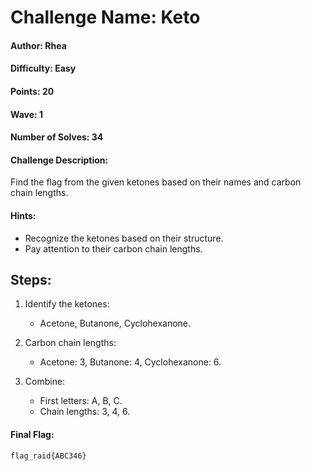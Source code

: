 # Challenge Name: Keto

#### Author: Rhea

#### Difficulty: Easy

#### Points: 20

#### Wave: 1

#### Number of Solves: 34

#### Challenge Description: 
Find the flag from the given ketones based on their names and carbon chain lengths.

#### Hints:  
- Recognize the ketones based on their structure.  
- Pay attention to their carbon chain lengths.

## Steps:

1. Identify the ketones:  
   - Acetone, Butanone, Cyclohexanone.
   
2. Carbon chain lengths:  
   - Acetone: 3, Butanone: 4, Cyclohexanone: 6.
   
3. Combine:  
   - First letters: A, B, C.  
   - Chain lengths: 3, 4, 6.

#### Final Flag: 
``` 
flag_raid{ABC346}
``` 
